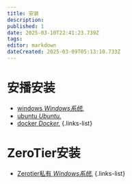 ```yaml
---
title: 安装
description: 
published: 1
date: 2025-03-10T22:41:23.739Z
tags: 
editor: markdown
dateCreated: 2025-03-09T05:13:10.733Z
---
```


# 安播安装
- [windows *Windows系统.*](/instruction/install/windows)
- [ubuntu *Ubuntu.*](/instruction/install/ubuntu)
- [docker *Docker.*](/instruction/install/docker)
{.links-list}

# ZeroTier安装
- [Zerotier私有 *Windows系统.*](/instruction/install/zerotier)
{.links-list}